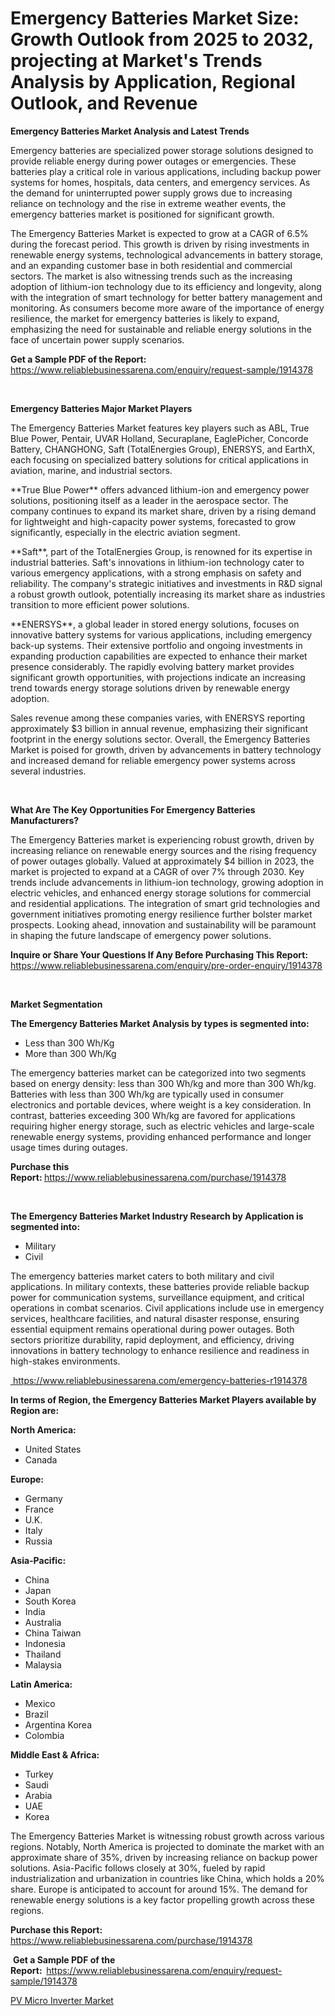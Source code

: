 <p><h1>Emergency Batteries Market Size: Growth Outlook from 2025 to 2032, projecting at Market's Trends Analysis by Application, Regional Outlook, and Revenue</h1></p><p><strong>Emergency Batteries Market Analysis and Latest Trends</strong></p>
<p><p>Emergency batteries are specialized power storage solutions designed to provide reliable energy during power outages or emergencies. These batteries play a critical role in various applications, including backup power systems for homes, hospitals, data centers, and emergency services. As the demand for uninterrupted power supply grows due to increasing reliance on technology and the rise in extreme weather events, the emergency batteries market is positioned for significant growth.</p><p>The Emergency Batteries Market is expected to grow at a CAGR of 6.5% during the forecast period. This growth is driven by rising investments in renewable energy systems, technological advancements in battery storage, and an expanding customer base in both residential and commercial sectors. The market is also witnessing trends such as the increasing adoption of lithium-ion technology due to its efficiency and longevity, along with the integration of smart technology for better battery management and monitoring. As consumers become more aware of the importance of energy resilience, the market for emergency batteries is likely to expand, emphasizing the need for sustainable and reliable energy solutions in the face of uncertain power supply scenarios.</p></p>
<p><strong>Get a Sample PDF of the Report:&nbsp;</strong> <a href="https://www.reliablebusinessarena.com/enquiry/request-sample/1914378?utm_campaign=2136&utm_medium=2&utm_source=Github&utm_content=ia&utm_term=13022025&utm_id=emergency-batteries">https://www.reliablebusinessarena.com/enquiry/request-sample/1914378</a></p>
<p>&nbsp;</p>
<p><strong>Emergency Batteries Major Market Players</strong></p>
<p><p>The Emergency Batteries Market features key players such as ABL, True Blue Power, Pentair, UVAR Holland, Securaplane, EaglePicher, Concorde Battery, CHANGHONG, Saft (TotalEnergies Group), ENERSYS, and EarthX, each focusing on specialized battery solutions for critical applications in aviation, marine, and industrial sectors.</p><p>**True Blue Power** offers advanced lithium-ion and emergency power solutions, positioning itself as a leader in the aerospace sector. The company continues to expand its market share, driven by a rising demand for lightweight and high-capacity power systems, forecasted to grow significantly, especially in the electric aviation segment.</p><p>**Saft**, part of the TotalEnergies Group, is renowned for its expertise in industrial batteries. Saft's innovations in lithium-ion technology cater to various emergency applications, with a strong emphasis on safety and reliability. The company's strategic initiatives and investments in R&D signal a robust growth outlook, potentially increasing its market share as industries transition to more efficient power solutions.</p><p>**ENERSYS**, a global leader in stored energy solutions, focuses on innovative battery systems for various applications, including emergency back-up systems. Their extensive portfolio and ongoing investments in expanding production capabilities are expected to enhance their market presence considerably. The rapidly evolving battery market provides significant growth opportunities, with projections indicate an increasing trend towards energy storage solutions driven by renewable energy adoption.</p><p>Sales revenue among these companies varies, with ENERSYS reporting approximately $3 billion in annual revenue, emphasizing their significant footprint in the energy solutions sector. Overall, the Emergency Batteries Market is poised for growth, driven by advancements in battery technology and increased demand for reliable emergency power systems across several industries.</p></p>
<p>&nbsp;</p>
<p><strong>What Are The Key Opportunities For Emergency Batteries Manufacturers?</strong></p>
<p><p>The Emergency Batteries market is experiencing robust growth, driven by increasing reliance on renewable energy sources and the rising frequency of power outages globally. Valued at approximately $4 billion in 2023, the market is projected to expand at a CAGR of over 7% through 2030. Key trends include advancements in lithium-ion technology, growing adoption in electric vehicles, and enhanced energy storage solutions for commercial and residential applications. The integration of smart grid technologies and government initiatives promoting energy resilience further bolster market prospects. Looking ahead, innovation and sustainability will be paramount in shaping the future landscape of emergency power solutions.</p></p>
<p><strong>Inquire or Share Your Questions If Any Before Purchasing This Report:</strong> <a href="https://www.reliablebusinessarena.com/enquiry/pre-order-enquiry/1914378?utm_campaign=2136&utm_medium=2&utm_source=Github&utm_content=ia&utm_term=13022025&utm_id=emergency-batteries">https://www.reliablebusinessarena.com/enquiry/pre-order-enquiry/1914378</a></p>
<p>&nbsp;</p>
<p><strong>Market Segmentation</strong></p>
<p><strong>The Emergency Batteries Market Analysis by types is segmented into:</strong></p>
<p><ul><li>Less than 300 Wh/Kg</li><li>More than 300 Wh/Kg</li></ul></p>
<p><p>The emergency batteries market can be categorized into two segments based on energy density: less than 300 Wh/kg and more than 300 Wh/kg. Batteries with less than 300 Wh/kg are typically used in consumer electronics and portable devices, where weight is a key consideration. In contrast, batteries exceeding 300 Wh/kg are favored for applications requiring higher energy storage, such as electric vehicles and large-scale renewable energy systems, providing enhanced performance and longer usage times during outages.</p></p>
<p><strong>Purchase this Report:&nbsp;</strong><a href="https://www.reliablebusinessarena.com/purchase/1914378?utm_campaign=2136&utm_medium=2&utm_source=Github&utm_content=ia&utm_term=13022025&utm_id=emergency-batteries">https://www.reliablebusinessarena.com/purchase/1914378</a></p>
<p>&nbsp;</p>
<p><strong>The Emergency Batteries Market Industry Research by Application is segmented into:</strong></p>
<p><ul><li>Military</li><li>Civil</li></ul></p>
<p><p>The emergency batteries market caters to both military and civil applications. In military contexts, these batteries provide reliable backup power for communication systems, surveillance equipment, and critical operations in combat scenarios. Civil applications include use in emergency services, healthcare facilities, and natural disaster response, ensuring essential equipment remains operational during power outages. Both sectors prioritize durability, rapid deployment, and efficiency, driving innovations in battery technology to enhance resilience and readiness in high-stakes environments.</p></p>
<p><a href="https://www.reliablebusinessarena.com/emergency-batteries-r1914378?utm_campaign=2136&utm_medium=2&utm_source=Github&utm_content=ia&utm_term=13022025&utm_id=emergency-batteries">&nbsp;https://www.reliablebusinessarena.com/emergency-batteries-r1914378</a></p>
<p><strong>In terms of Region, the Emergency Batteries Market Players available by Region are:</strong></p>
<p>
    <p> <strong> North America: </strong>
        <ul>
            <li>United States</li>
            <li>Canada</li>
        </ul>
        </p> 
    <p> <strong> Europe: </strong>
        <ul>
            <li>Germany</li>
            <li>France</li>
            <li>U.K.</li>
            <li>Italy</li>
            <li>Russia</li>
        </ul>
        </p> 
    <p> <strong> Asia-Pacific: </strong>
        <ul>
            <li>China</li>
            <li>Japan</li>
            <li>South Korea</li>
            <li>India</li>
            <li>Australia</li>
            <li>China Taiwan</li>
            <li>Indonesia</li>
            <li>Thailand</li>
            <li>Malaysia</li>
        </ul>
        </p> 
    <p> <strong> Latin America: </strong>
        <ul>
            <li>Mexico</li>
            <li>Brazil</li>
            <li>Argentina Korea</li>
            <li>Colombia</li>
        </ul>
        </p> 
    <p> <strong> Middle East & Africa: </strong>
        <ul>
            <li>Turkey</li>
            <li>Saudi</li>
            <li>Arabia</li>
            <li>UAE</li>
            <li>Korea</li>
        </ul>
    </p>
    </p>
<p><p>The Emergency Batteries Market is witnessing robust growth across various regions. Notably, North America is projected to dominate the market with an approximate share of 35%, driven by increasing reliance on backup power solutions. Asia-Pacific follows closely at 30%, fueled by rapid industrialization and urbanization in countries like China, which holds a 20% share. Europe is anticipated to account for around 15%. The demand for renewable energy solutions is a key factor propelling growth across these regions.</p></p>
<p><strong>Purchase this Report: </strong><a href="https://www.reliablebusinessarena.com/purchase/1914378?utm_campaign=2136&utm_medium=2&utm_source=Github&utm_content=ia&utm_term=13022025&utm_id=emergency-batteries">https://www.reliablebusinessarena.com/purchase/1914378</a></p>
<p>&nbsp;<strong>Get a Sample PDF of the Report:&nbsp;&nbsp;</strong><a href="https://www.reliablebusinessarena.com/enquiry/request-sample/1914378?utm_campaign=2136&utm_medium=2&utm_source=Github&utm_content=ia&utm_term=13022025&utm_id=emergency-batteries">https://www.reliablebusinessarena.com/enquiry/request-sample/1914378</a></p>
<p><strong></strong></p>
<p><p><a href="https://github.com/tona7vba/Market-Research-Report-List-1/blob/main/pv-micro-inverter-market.md?utm_campaign=2136&utm_medium=2&utm_source=Github&utm_content=ia&utm_term=13022025&utm_id=emergency-batteries">PV Micro Inverter Market</a></p></p>